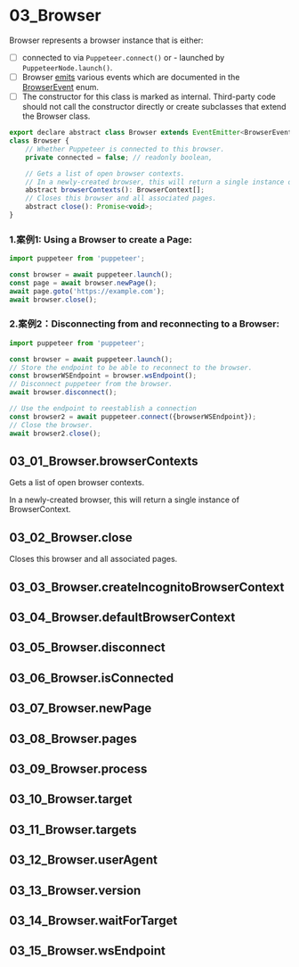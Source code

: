 # 03_Browser
Browser represents a browser instance that is either:
- [ ] connected to via `Puppeteer.connect()` or - launched by `PuppeteerNode.launch()`.
- [ ] Browser [emits](https://pptr.dev/api/puppeteer.eventemitter) various events which are documented in the [BrowserEvent](https://pptr.dev/api/puppeteer.browserevent) enum.
- [ ] The constructor for this class is marked as internal. Third-party code should not call the constructor directly or create subclasses that extend the Browser class.
```javascript
export declare abstract class Browser extends EventEmitter<BrowserEvents>
class Browser {
    // Whether Puppeteer is connected to this browser.
    private connected = false; // readonly boolean, 

    // Gets a list of open browser contexts.
    // In a newly-created browser, this will return a single instance of BrowserContext.
    abstract browserContexts(): BrowserContext[];
    // Closes this browser and all associated pages.
    abstract close(): Promise<void>;
}
```
### 1.案例1: Using a Browser to create a Page:
```javascript
import puppeteer from 'puppeteer';

const browser = await puppeteer.launch();
const page = await browser.newPage();
await page.goto('https://example.com');
await browser.close();
```
### 2.案例2：Disconnecting from and reconnecting to a Browser:
```javascript
import puppeteer from 'puppeteer';

const browser = await puppeteer.launch();
// Store the endpoint to be able to reconnect to the browser.
const browserWSEndpoint = browser.wsEndpoint();
// Disconnect puppeteer from the browser.
await browser.disconnect();

// Use the endpoint to reestablish a connection
const browser2 = await puppeteer.connect({browserWSEndpoint});
// Close the browser.
await browser2.close();
```
## 03_01_Browser.browserContexts
Gets a list of open browser contexts.

In a newly-created browser, this will return a single instance of BrowserContext.
## 03_02_Browser.close
Closes this browser and all associated pages.
## 03_03_Browser.createlncognitoBrowserContext
## 03_04_Browser.defaultBrowserContext
## 03_05_Browser.disconnect
## 03_06_Browser.isConnected
## 03_07_Browser.newPage
## 03_08_Browser.pages
## 03_09_Browser.process
## 03_10_Browser.target
## 03_11_Browser.targets
## 03_12_Browser.userAgent
## 03_13_Browser.version
## 03_14_Browser.waitForTarget
## 03_15_Browser.wsEndpoint